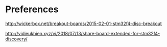 # Preferences
http://wickerbox.net/breakout-boards/2015-02-01-stm32f4-disc-breakout

http://vidieukhien.xyz/vi/2018/07/13/share-board-extended-for-stm32f4-discovery/
